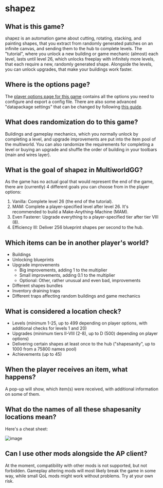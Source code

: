 # shapez

## What is this game?

shapez is an automation game about cutting, rotating, stacking, and painting shapes, that you extract from randomly
generated patches on an infinite canvas, and sending them to the hub to complete levels. The "tutorial", where you
unlock a new building or game mechanic (almost) each level, lasts until level 26, which unlocks freeplay with 
infinitely more levels, that each require a new, randomly generated shape. Alongside the levels, you can unlock 
upgrades, that make your buildings work faster.

## Where is the options page?

The [player options page for this game](../player-options) contains all the options you need to configure
and export a config file.
There are also some advanced "datapackage settings" that can be changed by following 
[this guide](/tutorial/shapez/datapackage_settings/en).

## What does randomization do to this game?

Buildings and gameplay mechanics, which you normally unlock by completing a level, and upgrade improvements are put 
into the item pool of the multiworld. You can also randomize the requirements for completing a level or buying an 
upgrade and shuffle the order of building in your toolbars (main and wires layer).

## What is the goal of shapez in MultiworldGG?

As the game has no actual goal that would represent the end of the game, there are (currently) 4 different goals you 
can choose from in the player options:
1. Vanilla: Complete level 26 (the end of the tutorial).
2. MAM: Complete a player-specified level after level 26. It's recommended to build a Make-Anything-Machine (MAM).
3. Even Fasterer: Upgrade everything to a player-specified tier after tier VIII (8).
4. Efficiency III: Deliver 256 blueprint shapes per second to the hub.

## Which items can be in another player's world?

- Buildings
- Unlocking blueprints
- Upgrade improvements
  - Big improvements, adding 1 to the multiplier
  - Small improvements, adding 0.1 to the multiplier
  - Optional: Other, rather unusual and even bad, improvements
- Different shapes bundles
- Inventory draining traps
- Different traps affecting random buildings and game mechanics

## What is considered a location check?

- Levels (minimum 1-25, up to 499 depending on player options, with additional checks for levels 1 and 20)
- Upgrades (minimum tiers II-VIII (2-8), up to D (500) depending on player options)
- Delivering certain shapes at least once to the hub ("shapesanity", up to 1000 from a 75800 names pool)
- Achievements (up to 45)

## When the player receives an item, what happens?

A pop-up will show, which item(s) were received, with additional information on some of them.

## What do the names of all these shapesanity locations mean?

Here's a cheat sheet:

![image](/static/generated/docs/shapez/shapesanity_full.png)

## Can I use other mods alongside the AP client?

At the moment, compatibility with other mods is not supported, but not forbidden. Gameplay altering mods will most
likely break the game in some way, while small QoL mods might work without problems. Try at your own risk.
